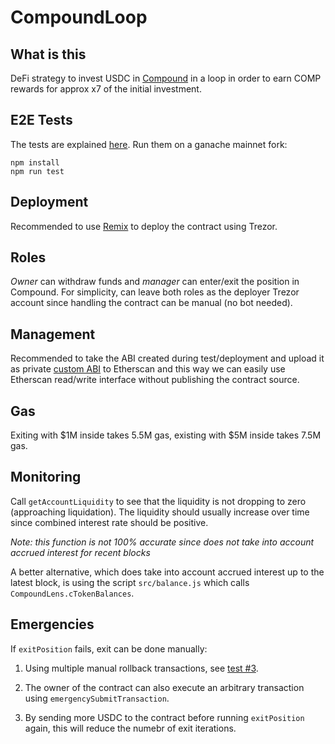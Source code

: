 # CompoundLoop

## What is this

DeFi strategy to invest USDC in [Compound](https://compound.finance/) in a loop in order to earn COMP rewards for approx x7 of the initial investment.

## E2E Tests

The tests are explained [here](https://github.com/defi-org-code/CompoundLoop/issues/4). Run them on a ganache mainnet fork:

```
npm install
npm run test
```

## Deployment

Recommended to use [Remix](https://remix.ethereum.org/) to deploy the contract using Trezor.

## Roles

*Owner* can withdraw funds and *manager* can enter/exit the position in Compound. For simplicity, can leave both roles as the deployer Trezor account since handling the contract can be manual (no bot needed).

## Management

Recommended to take the ABI created during test/deployment and upload it as private [custom ABI](https://info.etherscan.com/custom-abi/) to Etherscan and this way we can easily use Etherscan read/write interface without publishing the contract source.

## Gas

Exiting with $1M inside takes 5.5M gas, existing with $5M inside takes 7.5M gas.

## Monitoring

Call `getAccountLiquidity` to see that the liquidity is not dropping to zero (approaching liquidation). The liquidity should usually increase over time since combined interest rate should be positive.

*Note: this function is not 100% accurate since does not take into account accrued interest for recent blocks*

A better alternative, which does take into account accrued interest up to the latest block, is using the script `src/balance.js` which calls `CompoundLens.cTokenBalances`.

## Emergencies

If `exitPosition` fails, exit can be done manually:

1. Using multiple manual rollback transactions, see [test #3](https://github.com/defi-org-code/CompoundLoop/issues/4).

2. The owner of the contract can also execute an arbitrary transaction using `emergencySubmitTransaction`.

3. By sending more USDC to the contract before running `exitPosition` again, this will reduce the numebr of exit iterations.

